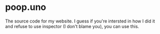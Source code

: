 # poop.uno

The source code for my website. I guess if you're intersted in how I did it and refuse to use inspector (I don't blame you), you can use this.
